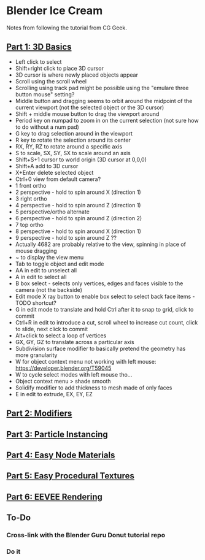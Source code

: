 # Blender Ice Cream

Notes from following the tutorial from CG Geek.

## [Part 1: 3D Basics](https://www.youtube.com/watch?v=ppASl6yaguU)

- Left click to select
- Shift+right click to place 3D cursor
- 3D cursor is where newly placed objects appear
- Scroll using the scroll wheel
- Scrolling using track pad might be possible using the "emulare three button mouse" setting?
- Middle button and dragging seems to orbit around the midpoint of the current viewport (not the selected object or the 3D cursor)
- Shift + middle mouse button to drag the viewport around
- Period key on numpad to zoom in on the current selection (not sure how to do without a num pad)
- G key to drag selection around in the viewport
- R key to rotate the selection around its center
- RX, RY, RZ to rotate around a specific axis
- S to scale, SX, SY, SX to scale around an axis
- Shift+S+1 cursor to world origin (3D cursor at 0,0,0)
- Shift+A add to 3D cursor
- X+Enter delete selected object
- Ctrl+0 view from default camera?
- 1 front ortho
- 2 perspective - hold to spin around X (direction 1)
- 3 right ortho
- 4 perspective - hold to spin around Z (direction 1)
- 5 perspective/ortho alternate
- 6 perspective - hold to spin around Z (direction 2)
- 7 top ortho
- 8 perspective - hold to spin around X (direction 1)
- 9 perspective - hold to spin around Z ??
- Actually 4682 are probably relative to the view, spinning in place of mouse dragging
- ~ to display the view menu
- Tab to toggle object and edit mode
- AA in edit to unselect all
- A in edit to select all
- B box select - selects only vertices, edges and faces visible to the camera (not the backside)
- Edit mode X ray button to enable box select to select back face items - TODO shortcut?
- G in edit mode to translate and hold Ctrl after it to snap to grid, click to commit
- Ctrl+R in edit to introduce a cut, scroll wheel to increase cut count, click to slide, next click to commit
- Alt+click to select a loop of vertices
- GX, GY, GZ to translate across a particular axis
- Subdivision surface modifier to basically pretend the geometry has more granularity
- W for object context menu not working with left mouse: https://developer.blender.org/T59045
- W to cycle select modes with left mouse tho…
- Object context menu > shade smooth
- Solidify modifier to add thickness to mesh made of only faces
- E in edit to extrude, EX, EY, EZ

## [Part 2: Modifiers](https://www.youtube.com/watch?v=EvTrZ0soo_Q)

## [Part 3: Particle Instancing](https://www.youtube.com/watch?v=B_xwv420iJo)

## [Part 4: Easy Node Materials](https://www.youtube.com/watch?v=bAqlVMXrpek)

## [Part 5: Easy Procedural Textures](https://www.youtube.com/watch?v=g4LmR-TYxVo)

## [Part 6: EEVEE Rendering](https://www.youtube.com/watch?v=zEJUCd7sUAw)

## To-Do

### Cross-link with the Blender Guru Donut tutorial repo

### Do it
